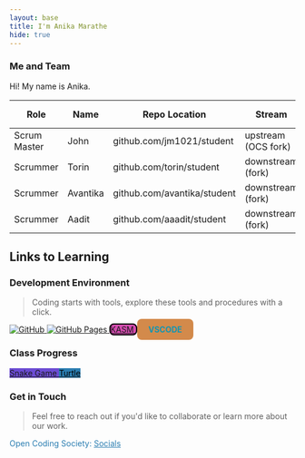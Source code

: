 ```yaml
---
layout: base
title: I'm Anika Marathe
hide: true
---
```


### Me and Team

Hi! My name is Anika.

| Role         | Name     | Repo Location                       | Stream                | Repo Name |
|--------------|----------|-------------------------------------|-----------------------|-----------|
| Scrum Master | John     | github.com/jm1021/student           | upstream (OCS fork)   | student   |
| Scrummer     | Torin    | github.com/torin/student            | downstream (fork)     | student   |
| Scrummer     | Avantika | github.com/avantika/student         | downstream (fork)     | student   |
| Scrummer     | Aadit    | github.com/aaadit/student           | downstream (fork)     | student   |


## Links to Learning

### Development Environment

> Coding starts with tools, explore these tools and procedures with a click.

<a href="https://github.com/Open-Coding-Society/student">
    <img src="https://img.shields.io/badge/GitHub-181717?logo=github&logoColor=white" alt="GitHub">
</a>
<a href="https://open-coding-society.github.io/student">
    <img src="https://img.shields.io/badge/GitHub%20Pages-327FC7?logo=github&logoColor=white" alt="GitHub Pages">
</a>
<a href="https://kasm.opencodingsociety.com/"
   class="button small"  
   style="background-color: #d34bafff; border: 2px solid black; border-radius: 8px;">
    KASM
</a>

<a href="https://vscode.dev/" class="button small" style="background-color: #d38a4bff; padding: 10px 20px; border-radius: 8px; text-decoration: none; transition: all 0.3s ease;">
    <span style="color: #1295b3ff; font-weight: bold;">VSCODE</span>
</a>

<style>
.button:hover {
    box-shadow: 0px 0px 10px #d38a4b;
    transform: scale(1.05);
}
</style>


### Class Progress

<a href="{{site.baseurl}}/snake" class="button small" style="background-color: #6b4bd3ff">
    Snake Game
</a>
<a href="{{site.baseurl}}/turtle" class="button small" style="background-color: #2A7DB1">
    <span style="color: #000000">Turtle</span>
</a>

<br>

<!-- Contact Section -->
### Get in Touch

> Feel free to reach out if you'd like to collaborate or learn more about our work.

<p style="color: #2A7DB1;">Open Coding Society: <a href="https://opencodingsociety.com" style="color: #2A7DB1; text-decoration: underline;">Socials</a></p>
